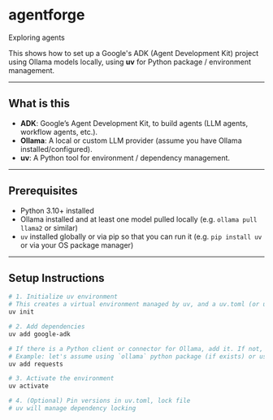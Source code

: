 # agentforge
Exploring agents

This shows how to set up a Google's ADK (Agent Development Kit) project using Ollama models locally, using **uv** for Python package / environment management.

---

## What is this

- **ADK**: Google’s Agent Development Kit, to build agents (LLM agents, workflow agents, etc.). 
- **Ollama**: A local or custom LLM provider (assume you have Ollama installed/configured).  
- **uv**: A Python tool for environment / dependency management.

---

## Prerequisites

- Python 3.10+ installed  
- Ollama installed and at least one model pulled locally (e.g. `ollama pull llama2` or similar)  
- `uv` installed globally or via pip so that you can run it (e.g. `pip install uv` or via your OS package manager)  


---

## Setup Instructions

```bash
# 1. Initialize uv environment
# This creates a virtual environment managed by uv, and a uv.toml (or update it) to track dependencies
uv init

# 2. Add dependencies
uv add google-adk

# If there is a Python client or connector for Ollama, add it. If not, you might use a generic HTTP client.
# Example: let's assume using `ollama` python package (if exists) or using requests
uv add requests

# 3. Activate the environment
uv activate

# 4. (Optional) Pin versions in uv.toml, lock file
# uv will manage dependency locking
```
